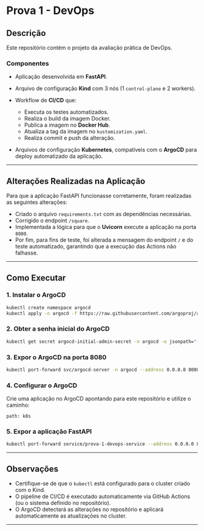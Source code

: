 # Prova 1 - DevOps

## Descrição

Este repositório contém o projeto da avaliação prática de DevOps.

### Componentes

* Aplicação desenvolvida em **FastAPI**.
* Arquivo de configuração **Kind** com 3 nós (1 `control-plane` e 2 workers).
* Workflow de **CI/CD** que:

  * Executa os testes automatizados.
  * Realiza o build da imagem Docker.
  * Publica a imagem no **Docker Hub**.
  * Atualiza a tag da imagem no `kustomization.yaml`.
  * Realiza commit e push da alteração.
* Arquivos de configuração **Kubernetes**, compatíveis com o **ArgoCD** para deploy automatizado da aplicação.

---

## Alterações Realizadas na Aplicação

Para que a aplicação FastAPI funcionasse corretamente, foram realizadas as seguintes alterações:

* Criado o arquivo `requirements.txt` com as dependências necessárias.
* Corrigido o endpoint `/square`.
* Implementada a lógica para que o **Uvicorn** execute a aplicação na porta `8000`.
* Por fim, para fins de teste, foi alterada a mensagem do endpoint `/` e do teste automatizado, garantindo que a execução das Actions não falhasse.

---

## Como Executar

### 1. Instalar o ArgoCD

```bash
kubectl create namespace argocd
kubectl apply -n argocd -f https://raw.githubusercontent.com/argoproj/argo-cd/stable/manifests/install.yaml
```

### 2. Obter a senha inicial do ArgoCD

```bash
kubectl get secret argocd-initial-admin-secret -n argocd -o jsonpath="{.data.password}" | base64 -d; echo
```

### 3. Expor o ArgoCD na porta 8080

```bash
kubectl port-forward svc/argocd-server -n argocd --address 0.0.0.0 8080:443
```

### 4. Configurar o ArgoCD

Crie uma aplicação no ArgoCD apontando para este repositório e utilize o caminho:

```
path: k8s
```

### 5. Expor a aplicação FastAPI

```bash
kubectl port-forward service/prova-1-devops-service --address 0.0.0.0 8000:80
```

---

## Observações

* Certifique-se de que o `kubectl` está configurado para o cluster criado com o Kind.
* O pipeline de CI/CD é executado automaticamente via GitHub Actions (ou o sistema definido no repositório).
* O ArgoCD detectará as alterações no repositório e aplicará automaticamente as atualizações no cluster.

---
